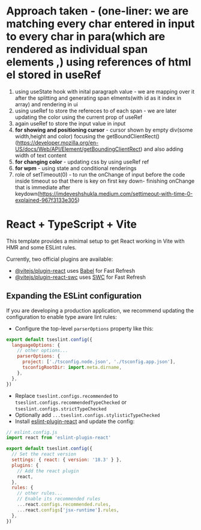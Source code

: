 # Approach taken - (one-liner: we are matching every char entered in input to every char in para(which are rendered as individual span elements ,) using references of html el stored in useRef
1. using useState hook with inital paragraph value - we are mapping over it after the splitting and generating span elments(with id as it index in array) and rendering in ui
2. using useRef to store the refereces to of each span - we are later updating the color using the current prop of useRef
3. again useRef to store the input value in input
4. **for showing  and positioning cursor** - cursor shown by empty div(some width,height and color) focusing the getBoundClientRect() (https://developer.mozilla.org/en-US/docs/Web/API/Element/getBoundingClientRect) and also adding width of text content
5. **for changing color** - updating css by using useRef ref
6. **for wpm** - using state and conditional renderings
7. role of setTimeout(0) - to run the onChange of input before the code inside timeout so that there is key on first key down- finishing onChange that is immediate after keydown(https://imdeveshshukla.medium.com/settimeout-with-time-0-explained-967f3133e305)




# React + TypeScript + Vite

This template provides a minimal setup to get React working in Vite with HMR and some ESLint rules.

Currently, two official plugins are available:

- [@vitejs/plugin-react](https://github.com/vitejs/vite-plugin-react/blob/main/packages/plugin-react/README.md) uses [Babel](https://babeljs.io/) for Fast Refresh
- [@vitejs/plugin-react-swc](https://github.com/vitejs/vite-plugin-react-swc) uses [SWC](https://swc.rs/) for Fast Refresh

## Expanding the ESLint configuration

If you are developing a production application, we recommend updating the configuration to enable type aware lint rules:

- Configure the top-level `parserOptions` property like this:

```js
export default tseslint.config({
  languageOptions: {
    // other options...
    parserOptions: {
      project: ['./tsconfig.node.json', './tsconfig.app.json'],
      tsconfigRootDir: import.meta.dirname,
    },
  },
})
```

- Replace `tseslint.configs.recommended` to `tseslint.configs.recommendedTypeChecked` or `tseslint.configs.strictTypeChecked`
- Optionally add `...tseslint.configs.stylisticTypeChecked`
- Install [eslint-plugin-react](https://github.com/jsx-eslint/eslint-plugin-react) and update the config:

```js
// eslint.config.js
import react from 'eslint-plugin-react'

export default tseslint.config({
  // Set the react version
  settings: { react: { version: '18.3' } },
  plugins: {
    // Add the react plugin
    react,
  },
  rules: {
    // other rules...
    // Enable its recommended rules
    ...react.configs.recommended.rules,
    ...react.configs['jsx-runtime'].rules,
  },
})
```

